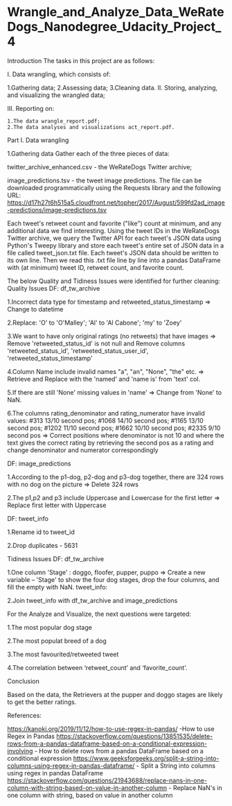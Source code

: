 # Wrangle_and_Analyze_Data_WeRateDogs_Nanodegree_Udacity_Project_4
Introduction
The tasks in this project are as follows:

I. Data wrangling, which consists of:

  1.Gathering data;
  2.Assessing data;
  3.Cleaning data.
II. Storing, analyzing, and visualizing the wrangled data;

III. Reporting on:

    1.The data wrangle_report.pdf;
    2.The data analyses and visualizations act_report.pdf.
Part I. Data wrangling

1.Gathering data
Gather each of the three pieces of data:

twitter_archive_enhanced.csv - the WeRateDogs Twitter archive;

image_predictions.tsv - the tweet image predictions. The file can be downloaded programmatically using the Requests library and the following URL: https://d17h27t6h515a5.cloudfront.net/topher/2017/August/599fd2ad_image-predictions/image-predictions.tsv

Each tweet's retweet count and favorite ("like") count at minimum, and any additional data we find interesting. Using the tweet IDs in the WeRateDogs Twitter archive, we query the Twitter API for each tweet's JSON data using Python's Tweepy library and store each tweet's entire set of JSON data in a file called tweet_json.txt file. Each tweet's JSON data should be written to its own line. 
Then we read this .txt file line by line into a pandas DataFrame with (at minimum) tweet ID, retweet count, and favorite count.

The below  Quality and Tidiness Issues were identified for further cleaning:
Quality Issues
DF: df_tw_archive

1.Incorrect data type for timestamp and retweeted_status_timestamp => Change to datetime

2.Replace: 'O' to 'O'Malley'; 'Al' to 'Al Cabone'; 'my' to 'Zoey'

3.We want to have only original ratings (no retweets) that have images => Remove 'retweeted_status_id' is not null and Remove columns 'retweeted_status_id', 'retweeted_status_user_id', 'retweeted_status_timestamp'

4.Column Name include invalid names "a", "an", "None", "the" etc. => Retrieve and Replace with the 'named' and 'name is' from 'text' col.

5.If there are still 'None' missing values in 'name' => Change from 'None' to NaN.

6.The columns rating_denominator and rating_numerator have invalid values:
#313 13/10 second pos; #1068 14/10 second pos; #1165 13/10 second pos; #1202 11/10 second pos; #1662 10/10 second pos; #2335 9/10 second pos
=> Correct positions where denominator is not 10 and where the text gives the correct rating by retrieving the second pos as a rating and change denominator and numerator correspondingly

DF: image_predictions

1.According to the p1-dog, p2-dog and p3-dog together, there are 324 rows with no dog on the picture => Delete 324 rows

2.The p1,p2 and p3 include Uppercase and Lowercase for the first letter => Replace first letter with Uppercase


DF: tweet_info

1.Rename id to tweet_id

2.Drop duplicates - 5631

Tidiness Issues
DF: df_tw_archive

1.One column 'Stage' : doggo, floofer, pupper, puppo => Create a new variable – 'Stage' to show the four dog stages, drop the four columns, and fill the empty with NaN.
tweet_info:

2.Join tweet_info with df_tw_archive and image_predictions


For the Analyze and Visualize, the next questions were targeted:

1.The most popular dog stage

2.The most populat breed of a dog

3.The most favourited/retweeted tweet

4.The correlation between ‘retweet_count’ and ‘favorite_count’.

Conclusion

Based on the data, the Retrievers at the pupper and doggo stages are likely to get the better ratings.

References:

https://kanoki.org/2019/11/12/how-to-use-regex-in-pandas/ -How to use Regex in Pandas
https://stackoverflow.com/questions/13851535/delete-rows-from-a-pandas-dataframe-based-on-a-conditional-expression-involving - How to delete rows from a pandas DataFrame based on a conditional expression
https://www.geeksforgeeks.org/split-a-string-into-columns-using-regex-in-pandas-dataframe/ - Split a String into columns using regex in pandas DataFrame
https://stackoverflow.com/questions/21943688/replace-nans-in-one-column-with-string-based-on-value-in-another-column - Replace NaN's in one column with string, based on value in another column
